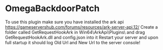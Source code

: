 # OmegaBackdoorPatch
To use this plugin make sure you have installed the ark api https://gameservershub.com/forums/resources/ark-server-api.12/
Create a folder called GetRequestHookArk in Win64\ArkApi\Plugins\ and drag GetRequestHookArk.dll and config.json into it
Restart your server and upon full startup it should log Old Url and New Url to the server console!
